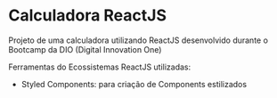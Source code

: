 # Calculadora ReactJS

Projeto de uma calculadora utilizando ReactJS desenvolvido durante o Bootcamp da DIO (Digital Innovation One)

Ferramentas do Ecossistemas ReactJS utilizadas:
- Styled Components: para criação de Components estilizados
